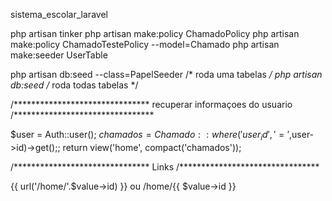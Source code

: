 sistema_escolar_laravel

php artisan tinker
php artisan make:policy ChamadoPolicy
php artisan make:policy ChamadoTestePolicy --model=Chamado
php artisan make:seeder UserTable

php artisan db:seed --class=PapelSeeder /* roda uma tabelas */
php artisan db:seed   /* roda todas tabelas */


/*******************************
recuperar informaçoes do usuario
/********************************

$user = Auth::user();
$chamados = Chamado::where('user_id','=',$user->id)->get();;
return view('home', compact('chamados'));


/*******************************
Links
/********************************

{{ url('/home/'.$value->id)  }} ou
/home/{{ $value->id }}
